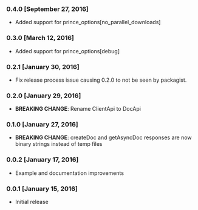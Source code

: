 ### 0.4.0 [September 27, 2016]
* Added support for prince_options[no_parallel_downloads]

### 0.3.0 [March 12, 2016]
* Added support for prince_options[debug]

### 0.2.1 [January 30, 2016]
* Fix release process issue causing 0.2.0 to not be seen by packagist.

### 0.2.0 [January 29, 2016]
* **BREAKING CHANGE**: Rename ClientApi to DocApi

### 0.1.0 [January 27, 2016]
* **BREAKING CHANGE**: createDoc and getAsyncDoc responses are now binary strings instead of temp files

### 0.0.2 [January 17, 2016]
* Example and documentation improvements

### 0.0.1 [January 15, 2016]
* Initial release
